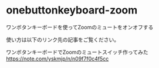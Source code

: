 # onebuttonkeyboard-zoom

ワンボタンキーボードを使ってZoomのミュートをオンオフする

使い方は以下のリンク先の記事をご覧ください。

ワンボタンキーボードでZoomのミュートスイッチ作ってみた
https://note.com/yskmjp/n/n09f7f0c4f5cc

